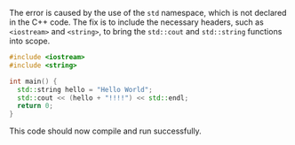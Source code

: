 
The error is caused by the use of the `std` namespace, which is not declared in the C++ code. The fix is to include the necessary headers, such as `<iostream>` and `<string>`, to bring the `std::cout` and `std::string` functions into scope.
```cpp
#include <iostream>
#include <string>

int main() {
  std::string hello = "Hello World";
  std::cout << (hello + "!!!!") << std::endl;
  return 0;
}
```
This code should now compile and run successfully.

